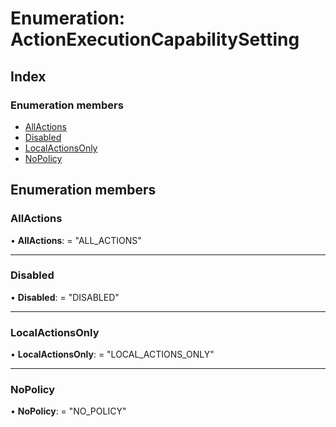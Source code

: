 
# Enumeration: ActionExecutionCapabilitySetting

## Index

### Enumeration members

* [AllActions](actionexecutioncapabilitysetting.md#allactions)
* [Disabled](actionexecutioncapabilitysetting.md#disabled)
* [LocalActionsOnly](actionexecutioncapabilitysetting.md#localactionsonly)
* [NoPolicy](actionexecutioncapabilitysetting.md#nopolicy)

## Enumeration members

###  AllActions

• **AllActions**: = "ALL_ACTIONS"

___

###  Disabled

• **Disabled**: = "DISABLED"

___

###  LocalActionsOnly

• **LocalActionsOnly**: = "LOCAL_ACTIONS_ONLY"

___

###  NoPolicy

• **NoPolicy**: = "NO_POLICY"
